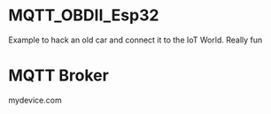 # MQTT_OBDII_Esp32
Example to hack an old car and connect it to the IoT World. 
Really fun

# MQTT Broker
mydevice.com 

